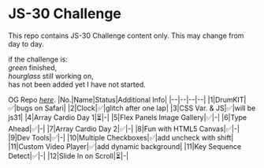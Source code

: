 # JS-30 Challenge
This repo contains JS-30 Challenge content only. This may change from day to day. 

if the challenge is:  
*green* finished,  
*hourglass* still working on,  
has not been added yet I have not started.  

OG Repo [*here*](https://github.com/wesbos/JavaScript30).
|No.|Name|Status|Additional Info|
|--|--|--|--|
|1|DrumKIT|:white_check_mark:|bugs on Safari|
|2|Clock|:white_check_mark:|glitch after one lap|
|3|CSS Var. & JS|:white_check_mark:|will be js31|
|4|Array Cardio Day 1|:hourglass_flowing_sand:|-|
|5|Flex Panels Image Gallery|:white_check_mark:|-|
|6|Type Ahead|:white_check_mark:|-|
|7|Array Cardio Day 2|:white_check_mark:|-|
|8|Fun with HTML5 Canvas|:white_check_mark:|-|
|9|Dev Tools|:white_check_mark:|-|
|10|Multiple Checkboxes|:white_check_mark:|add uncheck with shift|
|11|Custom Video Player|:white_check_mark:|add dynamic background|
|11|Key Sequence Detect|:white_check_mark:|-|
|12|Slide In on Scroll|:hourglass_flowing_sand:|-|





